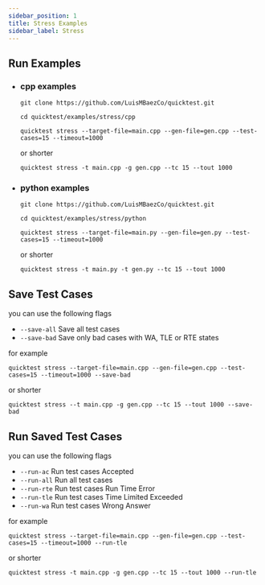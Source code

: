 ```yaml
---
sidebar_position: 1
title: Stress Examples
sidebar_label: Stress
---
```


## Run Examples

* ### cpp examples
    ```shell
    git clone https://github.com/LuisMBaezCo/quicktest.git

    cd quicktest/examples/stress/cpp
    ```

    ```shell
    quicktest stress --target-file=main.cpp --gen-file=gen.cpp --test-cases=15 --timeout=1000
    ```

    or shorter

    ```shell
    quicktest stress -t main.cpp -g gen.cpp --tc 15 --tout 1000
    ```


* ### python examples
    ```shell
    git clone https://github.com/LuisMBaezCo/quicktest.git

    cd quicktest/examples/stress/python
    ```

    ```shell
    quicktest stress --target-file=main.py --gen-file=gen.py --test-cases=15 --timeout=1000
    ```

    or shorter

    ```shell
    quicktest stress -t main.py -t gen.py --tc 15 --tout 1000
    ```


## Save Test Cases

you can use the following flags
* `--save-all`   Save all test cases
* `--save-bad`   Save only bad cases with WA, TLE or RTE states

for example

```shell
quicktest stress --target-file=main.cpp --gen-file=gen.cpp --test-cases=15 --timeout=1000 --save-bad
```

or shorter

```shell
quicktest stress --t main.cpp -g gen.cpp --tc 15 --tout 1000 --save-bad
```

## Run Saved Test Cases

you can use the following flags

* `--run-ac`     Run test cases Accepted
* `--run-all`    Run all test cases
* `--run-rte`    Run test cases Run Time Error
* `--run-tle`    Run test cases Time Limited Exceeded
* `--run-wa`     Run test cases Wrong Answer

for example

```shell
quicktest stress --target-file=main.cpp --gen-file=gen.cpp --test-cases=15 --timeout=1000 --run-tle
```

or shorter

```shell
quicktest stress -t main.cpp -g gen.cpp --tc 15 --tout 1000 --run-tle
```